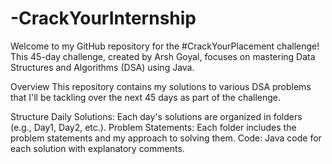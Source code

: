 # -CrackYourInternship
Welcome to my GitHub repository for the #CrackYourPlacement challenge! This 45-day challenge, created by Arsh Goyal, focuses on mastering Data Structures and Algorithms (DSA) using Java.

Overview
This repository contains my solutions to various DSA problems that I'll be tackling over the next 45 days as part of the challenge.

Structure
Daily Solutions: Each day's solutions are organized in folders (e.g., Day1, Day2, etc.).
Problem Statements: Each folder includes the problem statements and my approach to solving them.
Code: Java code for each solution with explanatory comments.

